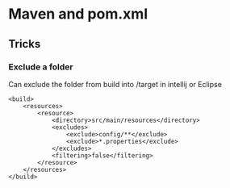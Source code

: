 
# Maven and pom.xml

## Tricks

### Exclude a folder

Can exclude the folder from build into /target in intellij or Eclipse

```
<build>
    <resources>
        <resource>
            <directory>src/main/resources</directory>
            <excludes>
                <exclude>config/**</exclude>
                <exclude>*.properties</exclude>
            </excludes>
            <filtering>false</filtering>
        </resource>
    </resources>
</build>

```

